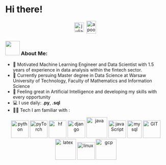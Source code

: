 # Hi there! 
<p align="center">
<a href="https://linkedin.com/in/julia-przybytniowska" target="blank"><img align="center" src="https://cdn.jsdelivr.net/npm/simple-icons@3.0.1/icons/linkedin.svg" alt="julia-przybytniowska" height="30" width="30" /></a>&nbsp;
<a href="http://discord.com/users/julka#4792" target="blank"><img align="center" src="https://cdn.jsdelivr.net/npm/simple-icons@3.0.1/icons/discord.svg" alt="apoorv#4040" height="40" width="30" /></a>&nbsp;
</p>


### <img src="https://github.com/TheDudeThatCode/TheDudeThatCode/blob/master/Assets/Developer.gif" width="45" /> About Me:
- 🏦 Motivated Machine Learning Engineer and Data Scientist with 1.5 years of experience in data analysis within the fintech sector.
- 🏫 Currently persuing Master degree in Data Science at Warsaw University of Technology, Faculty of Mathematics and Information Science
- 📱 Feeling great in Artificial Intelligence and developing my skills with every opportunity
- 💻 I use daily: **.py**,  **.sql**
- 🧑‍💻 Tech I am familiar with :

<p align="center">
      <img src="https://www.vectorlogo.zone/logos/python/python-icon.svg" alt="python" width="55" height="55"/>
        <img src="https://www.vectorlogo.zone/logos/pytorch/pytorch-icon.svg" alt="pyTorch" width="55" height="55"/>
      <img src="https://github.com/loganmarchione/homelab-svg-assets/blob/main/assets/huggingface.svg" alt="hf" width="55" height="55"/>
        <img src="https://www.vectorlogo.zone/logos/djangoproject/djangoproject-icon.svg" alt="django" width="55" height="55"/> 
      <img src="https://www.vectorlogo.zone/logos/java/java-icon.svg" alt="java" width="65" height="65"/> 
      <img src="https://www.vectorlogo.zone/logos/javascript/javascript-icon.svg" alt="javaScript" width="55" height="55"/>
      <img src="https://www.vectorlogo.zone/logos/mysql/mysql-icon.svg" alt="mysql" width="45" height="55"/>
      <img src="https://www.vectorlogo.zone/logos/git-scm/git-scm-icon.svg" alt="GIT" width="55" height="55"/> 
      <img src="https://github.com/loganmarchione/homelab-svg-assets/blob/main/assets/latex-wide.svg" alt="latex" width="65" height="65"/>   
    <img src="https://www.vectorlogo.zone/logos/linux/linux-icon.svg" alt="linux" width="55" height="55"/>   
    <img src="https://github.com/loganmarchione/homelab-svg-assets/blob/main/assets/googlecloudplatform.svg" alt="gcp" width="65" height="65"/>    
      
</p>
